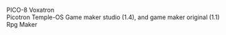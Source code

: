 PICO-8
Voxatron 	
Picotron
Temple-OS
Game maker studio (1.4), and game maker original (1.1)
Rpg Maker

